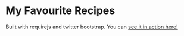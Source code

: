 My Favourite Recipes
========

Built with requirejs and twitter bootstrap. You can [see it in action here!](https://allaeldinelias.github.io/myRecipeBook/www/)
